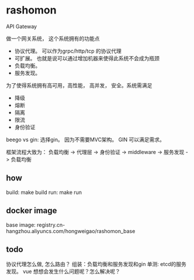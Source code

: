 # rashomon
API Gateway

做一个网关系统， 这个系统拥有的功能点
* 协议代理。 可以作为grpc/http/tcp 的协议代理
* 可扩展。 也就是说可以通过增加机器来使得此系统不会成为瓶颈
* 负载均衡。 
* 服务发现。 

为了使得系统拥有高可用，高性能， 高并发， 安全。系统需满足
* 降级
* 熔断
* 隔离
* 限流
* 身份验证

beego vs gin: 选择gin。 因为不需要MVC架构。 GIN 可以满足需求。 

框架流程大致为：
负载均衡 -> 代理层 -> 身份验证 -> middleware -> 服务发现 -> 负载均衡

## how
build: make build
run: make run

## docker image
base image: registry.cn-hangzhou.aliyuncs.com/hongweigao/rashomon_base


## todo
协议代理怎么做, 怎么路由？
组装：负载均衡和服务发现和gin
单测: etcd的服务发现。
vue
想想会发生什么问题呢？怎么解决呢？ 
